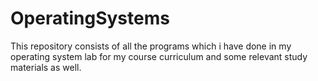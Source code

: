 # OperatingSystems
This repository consists of all the programs which i have done in my operating system lab for my course curriculum and some relevant study materials as well.
